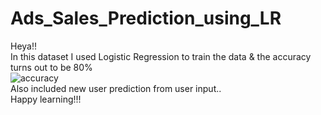 # Ads_Sales_Prediction_using_LR
Heya!!  
In this dataset I used Logistic Regression to train the data & the accuracy turns out to be 80%  
![accuracy](https://user-images.githubusercontent.com/83215889/152669436-d8ce6533-1384-43fd-9a9a-4e751b65466c.jpg)  
Also included new user prediction from user input..  
Happy learning!!!
